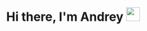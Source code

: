 <h1 align="center">Hi there, I'm Andrey
<img src="https://github.com/blackcater/blackcater/raw/main/images/Hi.gif" height="32"/></h1>
